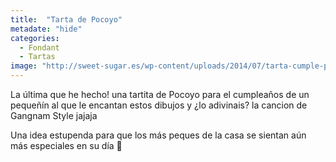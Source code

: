 ```yaml
---
title:  "Tarta de Pocoyo"
metadate: "hide"
categories:
  - Fondant
  - Tartas
image: "http://sweet-sugar.es/wp-content/uploads/2014/07/tarta-cumple-pocoyo.jpg"
---
```



La última que he hecho! una tartita de Pocoyo para el cumpleaños de un pequeñín al que le encantan estos dibujos y ¿lo adivinais? la cancion de Gangnam Style jajaja

Una idea estupenda para que los más peques de la casa se sientan aún más especiales en su día 🙂
